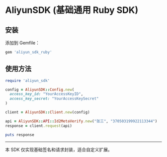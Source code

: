 # AliyunSDK (基础通用 Ruby SDK)

## 安装

添加到 Gemfile：

```ruby
gem 'aliyun_sdk_ruby'
```

## 使用方法

```ruby
require 'aliyun_sdk'

config = AliyunSDK::Config.new(
  access_key_id: "YourAccessKeyID",
  access_key_secret: "YourAccessKeySecret"
)

client = AliyunSDK::Client.new(config)

api = AliyunSDK::API::Id2MetaVerify.new("张三", "370503199922113344")
response = client.request(api)

puts response
```

---

本 SDK 仅实现基础签名和请求封装，适合自定义扩展。
